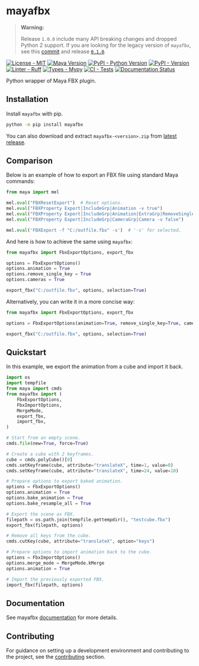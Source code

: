 [mayafbx-documentation]: https://mayafbx.readthedocs.io/latest
[mayafbx-license]: https://github.com/tahv/mayafbx/blob/main/LICENSE
[mayafbx-repo]: https://github.com/tahv/mayafbx
[mayafbx-pypi]: https://pypi.org/project/mayafbx
[ruff-repo]: https://github.com/astral-sh/ruff
[mypy-repo]: https://github.com/python/mypy
[mayafbx-workflow-tests]: https://github.com/tahv/mayafbx/actions/workflows/tests.yml
<!-- [mayafbx-zip]: https://github.com/tahv/mayafbx/releases/latest/download/mayafbx.zip -->
[mayafbx-latest-release]: https://github.com/tahv/mayafbx/releases/latest
[mayafbx-contributing]: https://mayafbx.readthedocs.io/latest/contributing.html

# mayafbx

> **Warning:**
>
> Release `1.0.0` include many API breaking changes and dropped Python 2 support.
> If you are looking for the legacy version of `mayafbx`, see this 
> [commit](https://github.com/tahv/mayafbx/tree/95d52a61bdefd84c90b9822b2ccb829da89626a8)
> and release [`0.1.0`](https://github.com/tahv/mayafbx/releases/tag/0.1.0).

[![License - MIT](https://img.shields.io/github/license/tahv/mayafbx?label=License)][mayafbx-license]
[![Maya Version](https://img.shields.io/badge/Maya-2022%20%7C%202023%20%7C%202024%20%7C%202025-%2339a5cc?logo=autodesk&logoColor=white)][mayafbx-pypi]
[![PyPI - Python Version](https://img.shields.io/pypi/pyversions/mayafbx?logo=python&label=Python&logoColor=white)][mayafbx-pypi]
[![PyPI - Version](https://img.shields.io/pypi/v/mayafbx?logo=pypi&label=PyPI&logoColor=white)][mayafbx-pypi]
[![Linter - Ruff](https://img.shields.io/endpoint?url=https://raw.githubusercontent.com/charliermarsh/ruff/main/assets/badge/v1.json)][ruff-repo]
[![Types - Mypy](https://img.shields.io/badge/Types-Mypy-blue.svg)][mypy-repo]
[![CI - Tests](https://img.shields.io/github/actions/workflow/status/tahv/mayafbx/tests.yml?logo=github&logoColor=white&label=Tests)][mayafbx-workflow-tests]
[![Documentation Status](https://img.shields.io/readthedocs/mayafbx?logo=readthedocs&logoColor=white&label=Documentation)][mayafbx-documentation]

Python wrapper of Maya FBX plugin.

## Installation

Install `mayafbx` with pip.

```bash
python -m pip install mayafbx
```

You can also download and extract `mayafbx-<version>.zip` from [latest release][mayafbx-latest-release].

## Comparison

Below is an example of how to export an FBX file using standard Maya commands:

```python
from maya import mel

mel.eval("FBXResetExport")  # Reset options.
mel.eval("FBXProperty Export|IncludeGrp|Animation -v true")
mel.eval("FBXProperty Export|IncludeGrp|Animation|ExtraGrp|RemoveSingleKey -v true")
mel.eval("FBXProperty Export|IncludeGrp|CameraGrp|Camera -v false")

mel.eval('FBXExport -f "C:/outfile.fbx" -s')  # '-s' for selected.
```

And here is how to achieve the same using `mayafbx`:

```python
from mayafbx import FbxExportOptions, export_fbx

options = FbxExportOptions()
options.animation = True
options.remove_single_key = True
options.cameras = True

export_fbx("C:/outfile.fbx", options, selection=True)
```

Alternatively, you can write it in a more concise way:

```python
from mayafbx import FbxExportOptions, export_fbx

options = FbxExportOptions(animation=True, remove_single_key=True, cameras=True)

export_fbx("C:/outfile.fbx", options, selection=True)
```

## Quickstart

In this example, we export the animation from a cube and import it back.

```python
import os
import tempfile
from maya import cmds
from mayafbx import (
    FbxExportOptions, 
    FbxImportOptions, 
    MergeMode,
    export_fbx,
    import_fbx, 
)

# Start from an empty scene.
cmds.file(new=True, force=True)

# Create a cube with 2 keyframes.
cube = cmds.polyCube()[0]
cmds.setKeyframe(cube, attribute="translateX", time=1, value=0)
cmds.setKeyframe(cube, attribute="translateX", time=24, value=10)

# Prepare options to export baked animation.
options = FbxExportOptions()
options.animation = True
options.bake_animation = True
options.bake_resample_all = True

# Export the scene as FBX.
filepath = os.path.join(tempfile.gettempdir(), "testcube.fbx")
export_fbx(filepath, options)

# Remove all keys from the cube.
cmds.cutKey(cube, attribute="translateX", option="keys")

# Prepare options to import animation back to the cube.
options = FbxImportOptions()
options.merge_mode = MergeMode.kMerge
options.animation = True

# Import the previously exported FBX.
import_fbx(filepath, options)
```

## Documentation

See mayafbx [documentation]([mayafbx-documentation]) for more details.

## Contributing

For guidance on setting up a development environment and contributing to the project,
see the [contributing]([mayafbx-contributing]) section.

